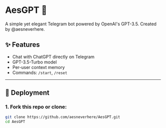 # AesGPT 🤖

A simple yet elegant Telegram bot powered by OpenAI's GPT-3.5. Created by @aesneverhere.

## ✨ Features
- Chat with ChatGPT directly on Telegram
- GPT-3.5-Turbo model
- Per-user context memory
- Commands: `/start`, `/reset`

---

## 🚀 Deployment

### 1. Fork this repo or clone:
```bash
git clone https://github.com/aesneverhere/AesGPT.git
cd AesGPT
